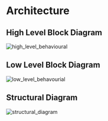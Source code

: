 # Architecture
## High Level Block Diagram

![high_level_behavioural](https://user-images.githubusercontent.com/46948689/157864728-f4f65e49-d2f9-4f0d-8943-1f7058e0ac05.png)

## Low Level Block Diagram
![low_level_behavourial](https://user-images.githubusercontent.com/46948689/157864810-cb5238ab-b04d-4476-a443-b793c177a025.png)

## Structural Diagram
![structural_diagram](https://user-images.githubusercontent.com/46948689/157864951-f4da5098-ea02-4dd2-a808-bc6ca3264293.png)
